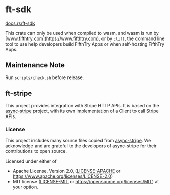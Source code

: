 # ft-sdk

[docs.rs/ft-sdk](https://docs.rs/ft-sdk)

This crate can only be used when compiled to wasm, and wasm is run by
[www.fifthtry.com](https://www.fifthtry.com), or by `clift`, the command
line tool to use help developers build FifthTry Apps or when self-hosting
FifthTry Apps.

## Maintenance Note

Run `scripts/check.sh` before release.


## ft-stripe

This project provides integration with Stripe HTTP APIs. It is based on the
[async-stripe](https://github.com/arlyon/async-stripe/tree/0a00d31894191ee0c6b4bda31e0d52d59e8e93b7)
project, with its own implementation of a Client to call Stripe APIs.

### License
This project includes many source files copied from
[async-stripe](https://github.com/arlyon/async-stripe/tree/0a00d31894191ee0c6b4bda31e0d52d59e8e93b7).
We acknowledge and are grateful to the developers of async-stripe for their contributions to open source.

Licensed under either of

- Apache License, Version 2.0,
  ([LICENSE-APACHE](https://github.com/arlyon/async-stripe/blob/0a00d31894191ee0c6b4bda31e0d52d59e8e93b7/LICENSE-APACHE) 
  or https://www.apache.org/licenses/LICENSE-2.0)
- MIT license 
  ([LICENSE-MIT](https://github.com/arlyon/async-stripe/blob/0a00d31894191ee0c6b4bda31e0d52d59e8e93b7/LICENSE-MIT) or 
  https://opensource.org/licenses/MIT) at your option.

